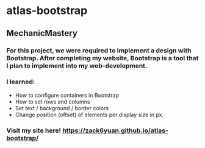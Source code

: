 # atlas-bootstrap
## MechanicMastery
### For this project, we were required to implement a design with Bootstrap. After completing my website, Bootstrap is a tool that I plan to implement into my web-development.
### I learned:
* How to configure containers in Bootstrap
* How to set rows and columns
* Set text / background / border colors
* Change position (offset) of elements per display size in px.
### Visit my site here! https://zack6yuan.github.io/atlas-bootstrap/
